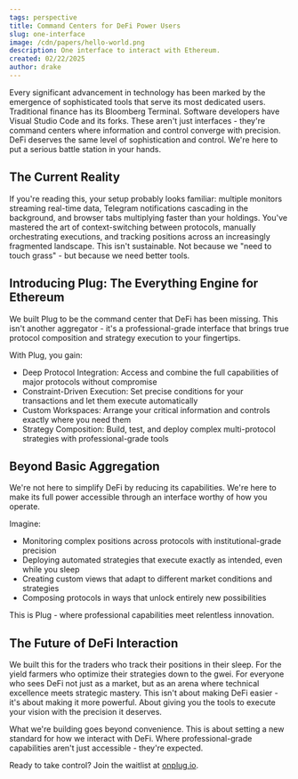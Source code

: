 ```yaml
---
tags: perspective
title: Command Centers for DeFi Power Users
slug: one-interface
image: /cdn/papers/hello-world.png
description: One interface to interact with Ethereum.
created: 02/22/2025
author: drake
---
```


Every significant advancement in technology has been marked by the emergence of sophisticated tools that serve its most dedicated users. Traditional finance has its Bloomberg Terminal. Software developers have Visual Studio Code and its forks. These aren't just interfaces - they're command centers where information and control converge with precision. DeFi deserves the same level of sophistication and control. We're here to put a serious battle station in your hands.

## The Current Reality

If you're reading this, your setup probably looks familiar: multiple monitors streaming real-time data, Telegram notifications cascading in the background, and browser tabs multiplying faster than your holdings. You've mastered the art of context-switching between protocols, manually orchestrating executions, and tracking positions across an increasingly fragmented landscape. This isn't sustainable. Not because we "need to touch grass" - but because we need better tools.

## Introducing Plug: The Everything Engine for Ethereum

We built Plug to be the command center that DeFi has been missing. This isn't another aggregator - it's a professional-grade interface that brings true protocol composition and strategy execution to your fingertips.

With Plug, you gain:

- Deep Protocol Integration: Access and combine the full capabilities of major protocols without compromise
- Constraint-Driven Execution: Set precise conditions for your transactions and let them execute automatically
- Custom Workspaces: Arrange your critical information and controls exactly where you need them
- Strategy Composition: Build, test, and deploy complex multi-protocol strategies with professional-grade tools

## Beyond Basic Aggregation

We're not here to simplify DeFi by reducing its capabilities. We're here to make its full power accessible through an interface worthy of how you operate.

Imagine:

- Monitoring complex positions across protocols with institutional-grade precision
- Deploying automated strategies that execute exactly as intended, even while you sleep
- Creating custom views that adapt to different market conditions and strategies
- Composing protocols in ways that unlock entirely new possibilities

This is Plug - where professional capabilities meet relentless innovation.

## The Future of DeFi Interaction

We built this for the traders who track their positions in their sleep. For the yield farmers who optimize their strategies down to the gwei. For everyone who sees DeFi not just as a market, but as an arena where technical excellence meets strategic mastery. This isn't about making DeFi easier - it's about making it more powerful. About giving you the tools to execute your vision with the precision it deserves.

What we're building goes beyond convenience. This is about setting a new standard for how we interact with DeFi. Where professional-grade capabilities aren't just accessible - they're expected.

Ready to take control? Join the waitlist at [onplug.io](https://onplug.io).